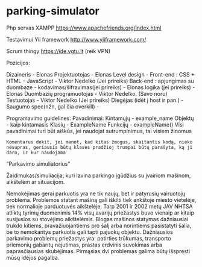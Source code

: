 # parking-simulator
Php servas XAMPP https://www.apachefriends.org/index.html

Testavimui Yii framework http://www.yiiframework.com/

Scrum thingy https://ide.vgtu.lt (reik VPN)

Pozicijos:

Dizaineris - Elonas
Projektuotojas - Elonas
Level design - 
Front-end :
	CSS + HTML -
	JavaScript - Viktor Nedelko (Jei prireiks)
Back-end :
apjungimas su duombaze -
kodavimas/šifravimas(jei prireiks) - Elonas
logika (jei prireiks) - Elonas
Duombazių programuotojas - Viktor Nedelko. (Savo noru)
Testuotojas - Viktor Nedelko (Jei prireiks)
Diegėjas (idėt į host ir pan.) -
Saugumo spec(nžn, gal čia overkill) - 



Programavimo guidelines:
	Pavadinimai:
		Kintamųjų - example_name
		Objektų 	- kaip kintamasis
		Klasių		- ExampleName
		Funkcijų	- exampleName()
	Visi pavadinimai turi būt aiškūs, jei naudojat sutrumpinimus, tai visiem žinomus
	
	Komentarus dėkit, jei manot, kad kitas žmogus, skaitantis kodą, nieko nesupras, geriausia būtų klasės pradžioj trumpai būtų parašyta, ką ji daro, ir kur naudojama


“Parkavimo simuliatorius”

Žaidimukas/simuliacija, kuri lavina parkingo įgūdžius su įvairiom mašinom, aikštelėm ar situacijom.

Nemokėjimas gerai parkuotis yra ne tik naujų, bet ir patyrusių vairuotojų problema. Problemos statant mašiną gali iškilti tiek ankštoje miesto vietelėje, tiek normalioje parduotuvės aikštelėje. Tarp 2001 ir 2002 metų JAV NHTSA atliktų tyrimų duomenimis 14% visų avarijų priežastys buvo vienaip ar kitaip susijusios su stovėjimo aikštelėmis. 
Blogas mašinos statymas dažniausiai trukdo kitiems, pravažiuojantiems pro šalį arba norintiems pasistatyti šalia, be to nemokantys parkuotis gali tapti pajuokų objektu.
Dažniausios parkavimo problemų priežastys yra: patirties trūkumas, transporto priemonių gabaritų nejutimas, prastas erdvinis suvokimas arba paprasčiausias skubėjimas. Pirmąsias dvi problemas galima būtų išspręsti mūsų idėjos pagalba.
